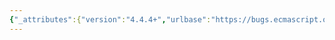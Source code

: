 ```yaml
---
{"_attributes":{"version":"4.4.4+","urlbase":"https://bugs.ecmascript.org/","maintainer":"dherman@mozilla.com"},"bug":{"bug_id":1819,"creation_ts":"2013-08-26 22:11:00 -0700","short_desc":"8.3.16.10: misc typos","delta_ts":"2013-09-27 14:48:05 -0700","product":"Draft for 6th Edition","component":"editorial issue","version":"Rev 17: August 23, 2013 Draft","rep_platform":"All","op_sys":"All","bug_status":"RESOLVED","resolution":"FIXED","priority":"Normal","bug_severity":"minor","everconfirmed":true,"reporter":{"uid":"jmdyck","name":"Michael Dyck"},"assigned_to":{"uid":"allen","name":"Allen Wirfs-Brock"},"cc":"andrebargull","long_desc":[{"commentid":5227,"comment_count":0,"who":{"uid":"jmdyck","name":"Michael Dyck"},"bug_when":"2013-08-26 22:11:23 -0700","thetext":"In 8.3.16.10 \"MakeConstructor Abstract Operation\",\nstep 1 says:\n    Assert: F is a ordinary function object, that has not already had\n    MakeConstrutor applied to it. It is extensible and dooes not have\n    a \"constructor\" or a \"prototype\" own property.\n\ns|a ordinary|an ordinary|\ns|dooes|does|\ns|MakeConstrutor|MakeConstructor|"},{"commentid":5261,"comment_count":1,"who":{"uid":"andrebargull","name":"André Bargull"},"bug_when":"2013-08-29 05:45:00 -0700","thetext":"And two algorithm steps are labelled as \"step 3\"."},{"commentid":5368,"comment_count":2,"who":{"uid":"allen","name":"Allen Wirfs-Brock"},"bug_when":"2013-09-10 13:43:00 -0700","thetext":"fixed in rev19 editor's draft\n\n9.1.16.10"},{"commentid":5602,"comment_count":3,"who":{"uid":"allen","name":"Allen Wirfs-Brock"},"bug_when":"2013-09-27 14:48:05 -0700","thetext":"fixed in rev19"}]}}
---
```

